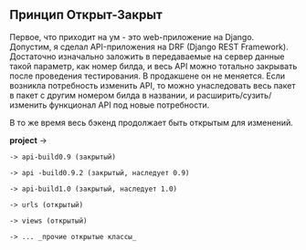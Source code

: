 ## Принцип Открыт-Закрыт

Первое, что приходит на ум - это web-приложение на Django. 
Допустим, я сделал API-приложения на DRF (Django REST Framework). Достаточно изначально заложить в передаваемые на сервер данные такой параметр, как номер билда, и весь API можно тотально закрывать после проведения тестирования. В продакшене он не меняется. Если возникла потребность изменить API, то можно унаследовать весь пакет в пакет с другим номером билда в названии, и расширить/сузить/изменить функционал API под новые потребности.

В то же время весь бэкенд продолжает быть открытым для изменений.

**project** ->

	-> api-build0.9 (закрытый)
	
	-> api -build0.9.2 (закрытый, наследует 0.9)
	
	-> api-build1.0 (закрытый, наследует 1.0)
	
	-> urls (открытый)
	
	-> views (открытый)
	
	-> ... _прочие открытые классы_
	